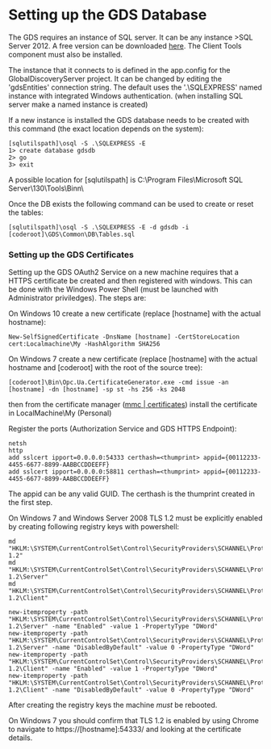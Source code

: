 # Setting up the GDS Database #
The GDS requires an instance of SQL server. It can be any instance >SQL Server 2012.
A free version can be downloaded [here](https://www.microsoft.com/en-us/sql-server/sql-server-editions-express).
The Client Tools component must also be installed.

The instance that it connects to is defined in the app.config for the GlobalDiscoveryServer project.
It can be changed by editing the 'gdsEntities' connection string.
The default uses the '.\SQLEXPRESS' named instance with integrated Windows authentication.
(when installing SQL server make a named instance is created)

If a new instance is installed the GDS database needs to be created with this command (the exact location depends on the system):
```
[sqlutilspath]\osql -S .\SQLEXPRESS -E
1> create database gdsdb
2> go
3> exit
```
A possible location for [sqlutilspath] is C:\Program Files\Microsoft SQL Server\130\Tools\Binn\

Once the DB exists the following command can be used to create or reset the tables:
```
[sqlutilspath]\osql -S .\SQLEXPRESS -E -d gdsdb -i [coderoot]\GDS\Common\DB\Tables.sql
```

### Setting up the GDS Certificates ###
Setting up the GDS OAuth2 Service on a new machine requires that a HTTPS certificate be created and then registered with windows. This can be done with the Windows Power Shell (must be launched with Administrator priviledges). The steps are:

On Windows 10 create a new certificate (replace [hostname] with the actual hostname):
```
New-SelfSignedCertificate -DnsName [hostname] -CertStoreLocation cert:Localmachine\My -HashAlgorithm SHA256
```

On Windows 7 create a new certificate (replace [hostname] with the actual hostname and [coderoot] with the root of the source tree):
```
[coderoot]\Bin\Opc.Ua.CertificateGenerator.exe -cmd issue -an [hostname] -dn [hostname] -sp st -hs 256 -ks 2048 
```
then from the certificate manager ([mmc | certificates](https://msdn.microsoft.com/en-us/library/ms788967(v=vs.110).aspx)) install the certificate in LocalMachine\My (Personal)


Register the ports (Authorization Service and GDS HTTPS Endpoint):
```
netsh
http
add sslcert ipport=0.0.0.0:54333 certhash=<thumprint> appid={00112233-4455-6677-8899-AABBCCDDEEFF}
add sslcert ipport=0.0.0.0:58811 certhash=<thumprint> appid={00112233-4455-6677-8899-AABBCCDDEEFF}
```
The appid can be any valid GUID. 
The certhash is the thumprint created in the first step.

On Windows 7 and Windows Server 2008 TLS 1.2 must be explicitly enabled by creating following registry keys with powershell:

```
md "HKLM:\SYSTEM\CurrentControlSet\Control\SecurityProviders\SCHANNEL\Protocols\TLS 1.2"
md "HKLM:\SYSTEM\CurrentControlSet\Control\SecurityProviders\SCHANNEL\Protocols\TLS 1.2\Server"
md "HKLM:\SYSTEM\CurrentControlSet\Control\SecurityProviders\SCHANNEL\Protocols\TLS 1.2\Client"

new-itemproperty -path "HKLM:\SYSTEM\CurrentControlSet\Control\SecurityProviders\SCHANNEL\Protocols\TLS 1.2\Server" -name "Enabled" -value 1 -PropertyType "DWord"
new-itemproperty -path "HKLM:\SYSTEM\CurrentControlSet\Control\SecurityProviders\SCHANNEL\Protocols\TLS 1.2\Server" -name "DisabledByDefault" -value 0 -PropertyType "DWord"
new-itemproperty -path "HKLM:\SYSTEM\CurrentControlSet\Control\SecurityProviders\SCHANNEL\Protocols\TLS 1.2\Client" -name "Enabled" -value 1 -PropertyType "DWord"
new-itemproperty -path "HKLM:\SYSTEM\CurrentControlSet\Control\SecurityProviders\SCHANNEL\Protocols\TLS 1.2\Client" -name "DisabledByDefault" -value 0 -PropertyType "DWord"
```
After creating the registry keys the machine *must* be rebooted.

On Windows 7 you should confirm that TLS 1.2 is enabled by using Chrome to navigate to https://[hostname]:54333/ and looking at the certificate details.

